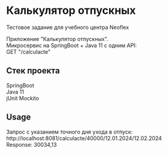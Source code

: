 # Калькулятор отпускных
Тестовое задание для учебного центра Neoflex 
  
Приложение "Калькулятор отпускных".  
Микросервис на SpringBoot + Java 11 c одним API:  
GET "/calculacte" 

## Cтек проекта
SpringBoot  
Java 11  
jUnit 
Mockito

## Usage
Запрос с указанием точного дня ухода в отпуск:  
http://localhost:8081/calculacte/40000/12.01.2024/12.02.2024  
Response: 30034,13 
